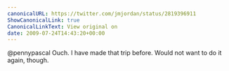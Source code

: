 ```yaml
---
canonicalURL: https://twitter.com/jmjordan/status/2819396911
ShowCanonicalLink: true
CanonicalLinkText: View original on
date: 2009-07-24T14:43:20+00:00
---
```

@pennypascal Ouch. I have made that trip before. Would not want to do it again, though.